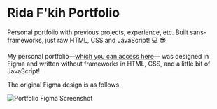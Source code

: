 # Rida F'kih Portfolio
Personal portfolio with previous projects, experience, etc. Built sans-frameworks, just raw HTML, CSS and JavaScript! 💻 😎

My personal portfolio—[which you can access here](https://ridafkih.github.io)— was designed in Figma and written without frameworks in HTML, CSS, and a little bit of JavaScript!

The original Figma design is as follows. 

![Portfolio Figma Screenshot](https://i.imgur.com/JE9QzKS.png)
